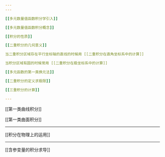 ```yaml
---
---

[[多元数量值函数积分学引入]]

[[多元数量值函数积分概念]]

[[积分的性质]]

[[二重积分的几何意义]]

当二重积分区域存在平行坐标轴的直线的时候用 [[二重积分在直角坐标系中的计算]]

当积分区域有圆的时候常用 [[二重积分在极坐标系中的计算]]

[[多元函数的第一类换元法]]

[[二重积分的定义求极限]]

[[三重积分的计算]]

---
```


[[第一类曲线积分]]

[[第一类曲面积分]]

---

[[积分在物理上的运用]]

---

[[含参变量的积分求导]]
